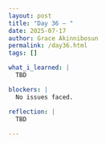 ```yaml
---
layout: post
title: "Day 36 – "
date: 2025-07-17
author: Grace Akinnibosun
permalink: /day36.html
tags: []

what_i_learned: |
  TBD

blockers: |
  No issues faced.

reflection: |
  TBD
 
---
```


